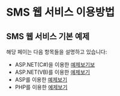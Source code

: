 # SMS 웹 서비스 이용방법

## SMS 웹 서비스 기본 예제 <a id="syntaxnet"></a>

해당 페이는 다음 항목들을 설명하고 있습니다:

* ASP.NET\(C\#\)을 이용한 [예제보기보](asp.net-c.md)
* ASP.NET\(VB\)를 이용한 [예제보기](asp.net-vb.md)
* ASP를 이용한 [예제보기](asp.md)
* PHP를 이용한 [예제보기](php.md)




